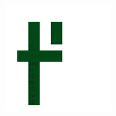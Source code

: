 ![Screenshot from 2024-02-10 23-34-32](https://github.com/vishalvivekm/css/assets/110674407/11a16324-0eb9-40a3-9f7e-14956e6f3886)

<p><p a>
<style>
  * {
    background-color: #024817;
    margin: 0;
    padding: 0;
    
  }
body {
  height: 180px;
  width: 182px;
  background: #fff;
  display: flex;
  margin: 60px 10px 60px 108px;
  position: relative;
  
}
  p {
    width: 30px;
    height: 60px;
    position: absolute;
    top: 30px;
    left: 62px;
    background: #024817;
    box-shadow: 60px 0 #024817;
  }
  [a] {
    width: 60px;
    height: 30px;
    background: #024817;
    margin-top: 90px;
    margin-left: -30px;
  }
</style>

